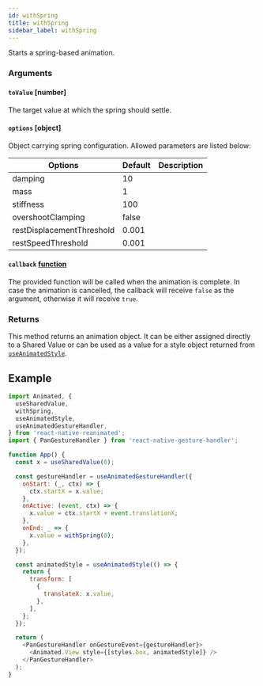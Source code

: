```yaml
---
id: withSpring
title: withSpring
sidebar_label: withSpring
---
```


Starts a spring-based animation.

### Arguments

#### `toValue` [number]

The target value at which the spring should settle.

#### `options` [object]

Object carrying spring configuration.
Allowed parameters are listed below:

| Options                   | Default | Description |
| ------------------------- | ------- | ----------- |
| damping                   | 10      |             |
| mass                      | 1       |             |
| stiffness                 | 100     |             |
| overshootClamping         | false   |             |
| restDisplacementThreshold | 0.001   |             |
| restSpeedThreshold        | 0.001   |             |

#### `callback` [function](optional)

The provided function will be called when the animation is complete.
In case the animation is cancelled, the callback will receive `false` as the argument, otherwise it will receive `true`.

### Returns

This method returns an animation object. It can be either assigned directly to a Shared Value or can be used as a value for a style object returned from [`useAnimatedStyle`](useAnimatedStyle).

## Example

```js {21}
import Animated, {
  useSharedValue,
  withSpring,
  useAnimatedStyle,
  useAnimatedGestureHandler,
} from 'react-native-reanimated';
import { PanGestureHandler } from 'react-native-gesture-handler';

function App() {
  const x = useSharedValue(0);

  const gestureHandler = useAnimatedGestureHandler({
    onStart: (_, ctx) => {
      ctx.startX = x.value;
    },
    onActive: (event, ctx) => {
      x.value = ctx.startX + event.translationX;
    },
    onEnd: _ => {
      x.value = withSpring(0);
    },
  });

  const animatedStyle = useAnimatedStyle(() => {
    return {
      transform: [
        {
          translateX: x.value,
        },
      ],
    };
  });

  return (
    <PanGestureHandler onGestureEvent={gestureHandler}>
      <Animated.View style={[styles.box, animatedStyle]} />
    </PanGestureHandler>
  );
}
```
